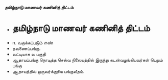 **தமிழ்நாடு மாணவர் கணினித் திட்டம்**
- # தமிழ்நாடு மாணவர் கணினித் திட்டம்
- n. வகுக்கப்படும் எண்
- தவணைப்பங்கு.
- வட்டியாக வ பகுதி
- ஆதாயப்பங்கு நொடித்த செல்வ நிலையத்தில் இருந்து கடன்வழங்கியவர்கள் பெறும் பங்கு
- ஆதாயத்தில் ஒருவர்க்குரிய பங்குவீதம்.

